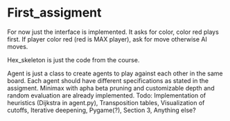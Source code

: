 # First_assigment
For now just the interface is implemented.
It asks for color, color red plays first.
If player color red (red is MAX player), ask for move otherwise AI moves.

Hex_skeleton is just the code from the course.

Agent is just a class to create agents to play against each other in the same board. Each agent should have different specifications as stated in the assigment.
Minimax with apha beta pruning and customizable depth and random evaluation are already implemented.
Todo: 
  Implementation of heuristics (Dijkstra in agent.py), 
  Transposition tables,
  Visualization of cutoffs, 
  Iterative deepening,
  Pygame(?),
  Section 3,
  Anything else?
